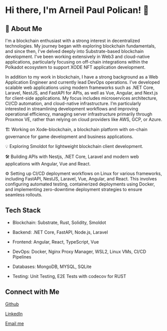 # Hi there, I'm Arneil Paul Polican! 👋

## :rocket: About Me
I'm a blockchain enthusiast with a strong interest in decentralized technologies. My journey began with exploring blockchain fundamentals, and since then, I’ve delved deeply into Substrate-based blockchain development. I've been working extensively in Web3 and cloud-native applications, particularly focusing on off-chain integrations within the Polkadot ecosystem to support XODE NFT application development.

In addition to my work in blockchain, I have a strong background as a Web Application Engineer and currently lead DevOps operations. I’ve developed scalable web applications using modern frameworks such as .NET Core, Laravel, NestJS, and FastAPI for APIs, as well as Vue, Angular, and Next.js for client-side applications. My focus includes microservices architecture, CI/CD automation, and cloud-native infrastructure. I’m particularly interested in streamlining development workflows and improving operational efficiency, managing server infrastructure primarily through Proxmox VE, rather than relying on cloud providers like AWS, GCP, or Azure.

🏗️ Working on Xode-blockchain, a blockchain platform with on-chain governance for game development and business applications.

💡 Exploring Smoldot for lightweight blockchain client development.

🛠️ Building APIs with Nestjs, .NET Core, Laravel and modern web applications with Angular, Vue and React.

⚙️ Setting up CI/CD deployment workflows on Linux for various frameworks, including FastAPI, NestJS, Laravel, Vue, Angular, and React. This involves configuring automated testing, containerized deployments using Docker, and implementing zero-downtime deployment strategies to ensure seamless rollouts.


##  Tech Stack


- Blockchain: Substrate, Rust, Solidity, Smoldot

- Backend: .NET Core, FastAPI, Node.js, Laravel

- Frontend: Angular, React, TypeScript, Vue

- DevOps: Docker, Nginx Proxy Manager, WSL2, Linux VMs, CI/CD Pipelines

- Databases: MongoDB, MYSQL, SQLite

- Testing: Unit Testing, E2E Tests with codecov for RUST

## Connect with Me

[Github](https://github.com/ArneilPaulPolican )

[LinkedIn](https://www.linkedin.com/in/arneilpaulpolican/)

[Email me](mailto:policanarneilpaul@gmail.com)
